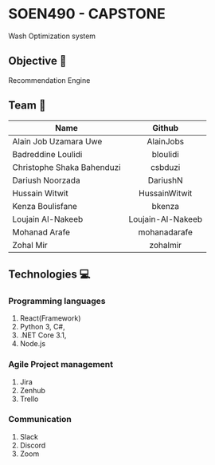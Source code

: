 # SOEN490 - CAPSTONE 
Wash Optimization system

## Objective 🎯
Recommendation Engine

## Team 👥
| Name          | Github        |
| ------------- |:-------------:|
| Alain Job Uzamara Uwe | AlainJobs |
| Badreddine Loulidi | bloulidi |
| Christophe Shaka Bahenduzi | csbduzi |
| Dariush Noorzada | DariushN |
| Hussain Witwit | HussainWitwit |
| Kenza Boulisfane | bkenza |
| Loujain Al-Nakeeb | Loujain-Al-Nakeeb |
| Mohanad Arafe | mohanadarafe |
| Zohal Mir | zohalmir |

## Technologies 💻

### Programming languages

1. React(Framework)
2. Python 3, C#,
3. .NET Core 3.1,
4. Node.js

### Agile Project management

1. Jira
2. Zenhub
3. Trello

### Communication

1. Slack
2. Discord
3. Zoom
